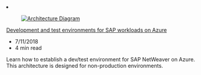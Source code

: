 <!-- This file is automatically generated by build/architectures/build_index.py. Any updates will be lost. -->

<!-- markdownlint-disable MD033 -->

<li class="grid-item item-column" data-categories="Databases ">
<article class="card">
    <div class="card-header has-margin-bottom-none" aria-hidden="true">
        <figure class="image diagram has-height-175 has-overflow-hidden level">
            <a href="/azure/architecture/example-scenario/apps/sap-dev-test"><img src="/azure/architecture/browse/thumbs/sap-dev-test.png" class="diagram" alt="Architecture Diagram" data-linktype="relative-path"></a>
        </figure>
    </div>
    <div class="card-content">
        <a class="card-content-title has-margin-top-none" href="/azure/architecture/example-scenario/apps/sap-dev-test">
            <p>Development and test environments for SAP workloads on Azure</p>
        </a>
        <ul class="card-content-metadata">
            <li>7/11/2018</li>
            <li>4 min read</li>
        </ul>
        <p class="card-content-description">Learn how to establish a dev/test environment for SAP NetWeaver on Azure. This architecture is designed for non-production environments.</p>
        <div class="bottom-to-top-fade is-hidden-mobile"></div>
    </div>
</article>
</li>
